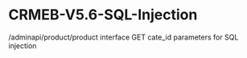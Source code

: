 # CRMEB-V5.6-SQL-Injection
/adminapi/product/product interface GET cate_id parameters for SQL injection

